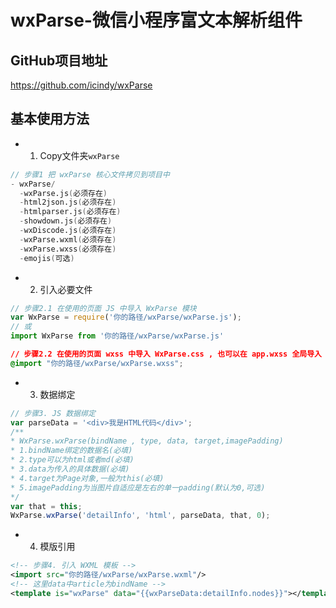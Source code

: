 # wxParse-微信小程序富文本解析组件



## GitHub项目地址

https://github.com/icindy/wxParse

## 基本使用方法

* 1. Copy文件夹`wxParse`
```d
// 步骤1 把 wxParse 核心文件拷贝到项目中
- wxParse/
  -wxParse.js(必须存在)
  -html2json.js(必须存在)
  -htmlparser.js(必须存在)
  -showdown.js(必须存在)
  -wxDiscode.js(必须存在)
  -wxParse.wxml(必须存在)
  -wxParse.wxss(必须存在)
  -emojis(可选)
```

* 2. 引入必要文件

```javascript
// 步骤2.1 在使用的页面 JS 中导入 WxParse 模块
var WxParse = require('你的路径/wxParse/wxParse.js');
// 或
import WxParse from '你的路径/wxParse/wxParse.js'
```

```css
// 步骤2.2 在使用的页面 wxss 中导入 WxParse.css , 也可以在 app.wxss 全局导入
@import "你的路径/wxParse/wxParse.wxss";
```

* 3. 数据绑定
```js
// 步骤3. JS 数据绑定
var parseData = '<div>我是HTML代码</div>';
/**
* WxParse.wxParse(bindName , type, data, target,imagePadding)
* 1.bindName绑定的数据名(必填)
* 2.type可以为html或者md(必填)
* 3.data为传入的具体数据(必填)
* 4.target为Page对象,一般为this(必填)
* 5.imagePadding为当图片自适应是左右的单一padding(默认为0,可选)
*/
var that = this;
WxParse.wxParse('detailInfo', 'html', parseData, that, 0);
```

* 4. 模版引用
```xml
<!-- 步骤4. 引入 WXML 模板 -->
<import src="你的路径/wxParse/wxParse.wxml"/>
<!-- 这里data中article为bindName -->
<template is="wxParse" data="{{wxParseData:detailInfo.nodes}}"></template>
```

